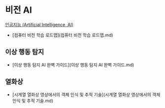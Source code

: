 # 비전 AI
[인공지능 (Artificial Intelligence, AI)](../index.md)

- [컴퓨터 비전 학습 로드맵](컴퓨터 비전 학습 로드맵.md)

## 이상 행동 탐지
- [이상 행동 탐지 AI 완벽 가이드](이상 행동 탐지 AI 완벽 가이드.md)

## 열화상
- [시계열 열화상 영상에서의 객체 인식 및 추적 기술](시계열 열화상 영상에서의 객체 인식 및 추적 기술.md)


